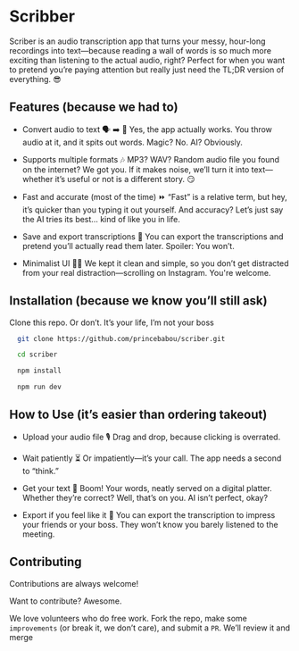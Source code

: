 
# Scribber

Scriber is an audio transcription app that turns your messy, hour-long recordings into text—because reading a wall of words is so much more exciting than listening to the actual audio, right? Perfect for when you want to pretend you’re paying attention but really just need the TL;DR version of everything. 😎




## Features (because we had to)

- Convert audio to text 🗣️ ➡️ 📜
Yes, the app actually works. You throw audio at it, and it spits out words. Magic? No. AI? Obviously.

- Supports multiple formats 🎶
MP3? WAV? Random audio file you found on the internet? We got you. If it makes noise, we’ll turn it into text—whether it’s useful or not is a different story. 😏

- Fast and accurate (most of the time) ⏩
“Fast” is a relative term, but hey, it’s quicker than you typing it out yourself. And accuracy? Let’s just say the AI tries its best… kind of like you in life.

- Save and export transcriptions 💾
You can export the transcriptions and pretend you’ll actually read them later. Spoiler: You won’t.

- Minimalist UI 🧘‍♂️
We kept it clean and simple, so you don’t get distracted from your real distraction—scrolling on Instagram. You're welcome.



## Installation (because we know you’ll still ask)

Clone this repo. Or don’t. It’s your life, I’m not your boss

```bash
  git clone https://github.com/princebabou/scriber.git

```
```bash
  cd scriber

```
```bash
  npm install

```
```bash
  npm run dev

```
    
## How to Use (it’s easier than ordering takeout)

- Upload your audio file 🎙️
Drag and drop, because clicking is overrated.

- Wait patiently ⏳
Or impatiently—it’s your call. The app needs a second to “think.”

- Get your text 📝
Boom! Your words, neatly served on a digital platter. Whether they’re correct? Well, that’s on you. AI isn’t perfect, okay?

- Export if you feel like it 💾
You can export the transcription to impress your friends or your boss. They won’t know you barely listened to the meeting.



## Contributing

Contributions are always welcome!

Want to contribute? Awesome. 

We love volunteers who do free work. Fork the repo, make some `improvements` (or break it, we don’t care), and submit a `PR`. We’ll review it and merge

